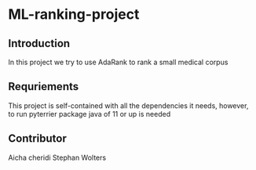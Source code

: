 # ML-ranking-project

## Introduction

In this project we try to use AdaRank to rank a small medical corpus
 
 ## Requriements 
 
 This project is self-contained with all the dependencies it needs, however, to run pyterrier package java of 11 or up is needed 
 
## Contributor
Aicha cheridi
Stephan Wolters
